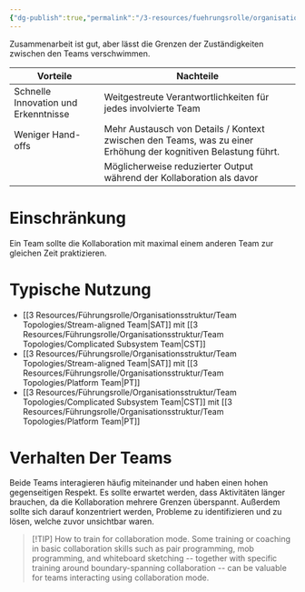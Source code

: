 ```yaml
---
{"dg-publish":true,"permalink":"/3-resources/fuehrungsrolle/organisationsstruktur/team-topologies/collaboration/","created":"2024-04-28T15:24:51.653+02:00","updated":"2024-04-28T16:47:39.475+02:00"}
---
```



Zusammenarbeit ist gut, aber lässt die Grenzen der Zuständigkeiten zwischen den Teams verschwimmen.

| Vorteile                             | Nachteile                                                                                                      |
| ------------------------------------ | -------------------------------------------------------------------------------------------------------------- |
| Schnelle Innovation und Erkenntnisse | Weitgestreute Verantwortlichkeiten für jedes involvierte Team                                                  |
| Weniger Hand-offs                    | Mehr Austausch von Details / Kontext zwischen den Teams, was zu einer Erhöhung der kognitiven Belastung führt. |
|                                      | Möglicherweise reduzierter Output während der Kollaboration als davor                                          |

# Einschränkung

Ein Team sollte die Kollaboration mit maximal einem anderen Team zur gleichen Zeit praktizieren.

# Typische Nutzung

- [[3 Resources/Führungsrolle/Organisationsstruktur/Team Topologies/Stream-aligned Team\|SAT]] mit [[3 Resources/Führungsrolle/Organisationsstruktur/Team Topologies/Complicated Subsystem Team\|CST]]
- [[3 Resources/Führungsrolle/Organisationsstruktur/Team Topologies/Stream-aligned Team\|SAT]] mit [[3 Resources/Führungsrolle/Organisationsstruktur/Team Topologies/Platform Team\|PT]]
- [[3 Resources/Führungsrolle/Organisationsstruktur/Team Topologies/Complicated Subsystem Team\|CST]] mit [[3 Resources/Führungsrolle/Organisationsstruktur/Team Topologies/Platform Team\|PT]]

# Verhalten Der Teams

Beide Teams interagieren häufig miteinander und haben einen hohen gegenseitigen Respekt. Es sollte erwartet werden, dass Aktivitäten länger brauchen, da die Kollaboration mehrere Grenzen überspannt. Außerdem sollte sich darauf konzentriert werden, Probleme zu identifizieren und zu lösen, welche zuvor unsichtbar waren.

> [!TIP] How to train for collaboration mode.
> Some training or coaching in basic collaboration skills such as pair programming, mob programming, and whiteboard sketching -- together with specific training around boundary-spanning collaboration -- can be valuable for teams interacting using collaboration mode.
